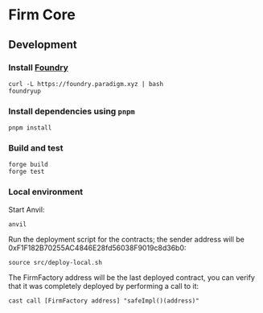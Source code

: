 # Firm Core

## Development

### Install [Foundry](https://github.com/gakonst/foundry#installation)

```
curl -L https://foundry.paradigm.xyz | bash
foundryup
```

### Install dependencies using `pnpm`
```
pnpm install
```

### Build and test
```
forge build
forge test
```

### Local environment

Start Anvil:
```
anvil
```

Run the deployment script for the contracts; the sender address will be 0xF1F182B70255AC4846E28fd56038F9019c8d36b0:
```
source src/deploy-local.sh
```

The FirmFactory address will be the last deployed contract, you can verify that it
was completely deployed by performing a call to it:
```
cast call [FirmFactory address] "safeImpl()(address)"
```
